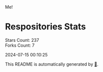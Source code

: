 Me!

# Respositories Stats
Stars Count: 237  
Forks Count: 7

2024-07-15 00:10:25  

This README is automatically generated by [🐰](https://github.com/rnitta/rnitta).
